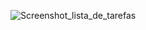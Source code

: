 ![Screenshot_lista_de_tarefas](https://github.com/user-attachments/assets/635a6690-ea60-4d52-9b80-b1fc448fb394)
